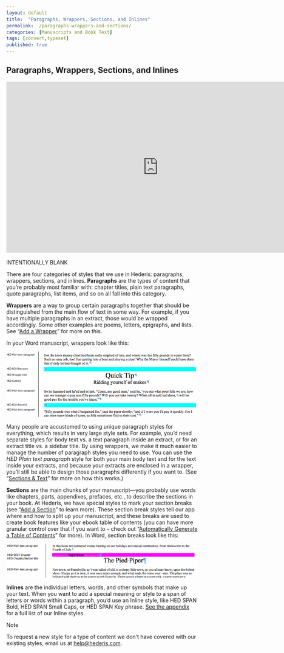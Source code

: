 ```yaml
---
layout: default
title:  "Paragraphs, Wrappers, Sections, and Inlines"
permalink:  /paragraphs-wrappers-and-sections/
categories: [Manuscripts and Book Text]
tags: [convert,typeset]
published: true
---
```


<section data-type="chapter" class="hsecchapter" data-hederis-type="hsecchapter" id="paragraphs-wrappers-and-sections" data-pi-attrs="id: paragraphs-wrappers-and-sections; data-tags: convert,typeset;" role="doc-chapter" data-tags="convert,typeset" data-author-name=" " data-book-title=" " title="Paragraphs, Wrappers, Sections, and Inlines"><h1 data-hederis-type="hblkchaptitle" class="hblkchaptitle" id="pyIOFvssM">Paragraphs, Wrappers, Sections, and Inlines</h1><iframe width="800" height="450" src="https://www.youtube.com/embed/vAIajtvdjKM" frameborder="0" allow="accelerometer;encrypted-media;gyroscope;picture-in-picture" allowfullscreen="" id="pZJZZ1NUS"></iframe><p data-embedded-html="true" id="pqa2W4MLe">INTENTIONALLY BLANK</p><p class="hblkp" data-hederis-type="hblkp" id="pxGBLOqOy">There are four categories of styles that we use in Hederis: paragraphs, wrappers, sections, and inlines. <strong class="hspanstrong" data-hederis-type="hspanstrong" id="p1TJMUmXv">Paragraphs</strong> are the types of content that you&#8217;re probably most familiar with: chapter titles, plain text paragraphs, quote paragraphs, list items, and so on all fall into this category.</p><p class="hblkp" data-hederis-type="hblkp" id="pPO3cHfG3"><strong class="hspanstrong" data-hederis-type="hspanstrong" id="prY137P8Q">Wrappers</strong> are a way to group certain paragraphs together that should be distinguished from the main flow of text in some way. For example, if you have multiple paragraphs in an extract, those would be wrapped accordingly. Some other examples are poems, letters, epigraphs, and lists. See &#8220;<a href="{% post_url 2020-08-18-15-AddaWrapper %}" data-hederis-type="hspana" id="pn2CuQn4d"><span class="Hyperlink" data-hederis-type="hspnspan" id="p5hHoC7fj">Add a Wrapper</span></a>&#8221; for more on this.</p><p class="hblkp" data-hederis-type="hblkp" id="pzhQBdGw0">In your Word manuscript, wrappers look like this:</p><img data-hederis-type="hblkimg" class="hblkimg" id="p3vFPo7ie" src="/images/wrapper1.png" data-img-src="wrapper1.png"/><p class="hblkp" data-hederis-type="hblkp" id="phTOklW7u">Many people are accustomed to using unique paragraph styles for everything, which results in very large style sets. For example, you&#8217;d need separate styles for body text vs. a text paragraph inside an extract, or for an extract title vs. a sidebar title. By using wrappers, we make it much easier to manage the number of paragraph styles you need to use. You can use the <em class="hspanem" data-hederis-type="hspanem" id="pdeTy6cpR">HED Plain text paragraph</em> style for both your main body text and for the text inside your extracts, and because your extracts are enclosed in a wrapper, you&#8217;ll still be able to design those paragraphs differently if you want to. (See &#8220;<a href="{% post_url 2020-08-18-28-SectionsText %}" data-hederis-type="hspana" id="pUObiXzwN"><span class="Hyperlink" data-hederis-type="hspnspan" id="ph4JWTK19">Sections &amp; Text</span></a>&#8221; for more on how this works.)</p><p class="hblkp" data-hederis-type="hblkp" id="pNEk5da5Z"><strong class="hspanstrong" data-hederis-type="hspanstrong" id="p9lQrpswp">Sections</strong> are the main chunks of your manuscript&#8212;you probably use words like chapters, parts, appendixes, prefaces, etc., to describe the sections in your book. At Hederis, we have special styles to mark your section breaks (see &#8220;<a href="{% post_url 2020-08-18-16-AddaSection %}" data-hederis-type="hspana" id="pJPRztQ4G"><span class="Hyperlink" data-hederis-type="hspnspan" id="pY3U4A9WE">Add a Section</span></a>&#8221; to learn more). These section break styles tell our app where and how to split up your manuscript, and these breaks are used to create book features like your ebook table of contents (you can have more granular control over that if you want to &#8211; check out &#8220;<a href="{% post_url 2020-08-18-18-AutomaticallyGenerateaTableofContents %}" data-hederis-type="hspana" id="plPtMqIPG"><span class="Hyperlink" data-hederis-type="hspnspan" id="pc7ufrcXn">Automatically Generate a Table of Contents</span></a>&#8221; for more). In Word, section breaks look like this:</p><img data-hederis-type="hblkimg" class="hblkimg" id="pkVptlYSD" src="/images/sectbr.png" data-img-src="sectbr.png"/><p class="hblkp" data-hederis-type="hblkp" id="po3KJ21IK"><strong class="hspanstrong" data-hederis-type="hspanstrong" id="pcvyLvXpQ">Inlines</strong> are the individual letters, words, and other symbols that make up your text. When you want to add a special meaning or style to a span of letters or words within a paragraph, you&#8217;d use an Inline style, like HED SPAN Bold, HED SPAN Small Caps, or HED SPAN Key phrase. <a href="{% post_url 2020-08-18-71-ListofHederisWordStyles %}" data-hederis-type="hspana" id="pucZ4cwrS"><span class="Hyperlink" data-hederis-type="hspnspan" id="phN50GmEC">See the appendix</span></a> for a full list of our Inline styles.</p><aside class="hwprbox box" data-hederis-type="hwprbox" id="pv4UaJzq6" data-type="sidebar"><p class="hblktype" data-hederis-type="hblktype" id="pcd9UkxqR">Note</p><p class="hblkp" data-hederis-type="hblkp" id="pPtIWjg5d">To request a new style for a type of content we don&#8217;t have covered with our existing styles, email us at <a href="mailto:help@hederis.com" data-hederis-type="hspana" id="pBx2fi2fX"><span class="Hyperlink" data-hederis-type="hspnspan" id="phZay66YU">help@hederis.com</span></a>.</p></aside></section>